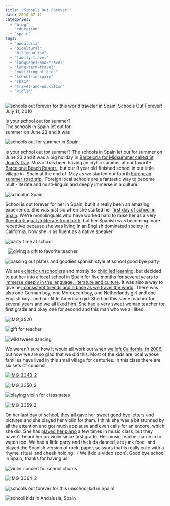 ```yaml
---
title: "Schools Out Forever!"
date: 2010-07-11
categories: 
  - "blog"
  - "education"
  - "spain"
tags: 
  - "andalusia"
  - "bicultural"
  - "bilingualism"
  - "family-travel"
  - "languages-and-travel"
  - "long-term-travel"
  - "multilingual-kids"
  - "school-in-spain"
  - "spain"
  - "travel-and-education"
  - "violin"
---
```


 ![schools out forever for this world traveler in Spain!](https://pub-ac94b3f306b24c0dba4238943c97f2e1.r2.dev/6a00e5502a950788330133f2360f90970b.jpg) Schools Out Forever!   
July 11, 2010

Is your school out for summer?  
The schools in Spain let out for  
summer on June 23 and it was 

  

<!--more-->

![schools out for summer in Spain](https://pub-ac94b3f306b24c0dba4238943c97f2e1.r2.dev/6a00e5502a950788330133f1e386b1970b.jpg) 

Is your school out for summer? The schools in Spain let out for summer on June 23 and it was a big holiday in [Barcelona for Midsummer called St Joan's Day](http://pocketcultures.com/topicsoftheworld/2010/06/22/magical-midsummer-night/). Mozart has been having an idyllic summer at our favorite [Barcelona Beach Resort.](http://soultravelers3new.local/2007/05/barcelona-beach.html), but our 9 year old finished school in our little village in  Spain at the end of  May as we started our fourth [European summer road trip.](http://soultravelers3new.local/2010/06/grand-tour-europe-iv-family-travel-extended-vacation-road-trip-summer-holiday-abroad.html)  Foreign local schools are a fantastic way to become multi-literate and multi-lingual and deeply immerse in a culture.

![school in Spain](https://pub-ac94b3f306b24c0dba4238943c97f2e1.r2.dev/6a00e5502a950788330134855c2d92970c.jpg)  

School is out forever for her in Spain, but it's really been an amazing experience. She was just six when she started her [first day of school in Spain](http://soultravelers3new.local/2006/11/first-day-of-sc.html). We're monolinguals who have worked hard to raise her as a very [fluent trilingual /triliterate from birth](http://soultravelers3new.local/2010/04/around-the-world-family-travel-soultravelers3-digital-nomad-global-international-family-travel.html), but her Spanish was becoming more receptive because she was living in an English dominated society in California. Now she is as fluent as a native speaker.

![party time at school ](https://pub-ac94b3f306b24c0dba4238943c97f2e1.r2.dev/6a00e5502a950788330134855c2e88970c.jpg)

  ![giving a gift to favorite teacher](https://pub-ac94b3f306b24c0dba4238943c97f2e1.r2.dev/6a00e5502a950788330134855c30d8970c.jpg)  

![passing out plates and goodies spanish style at school good bye party](https://pub-ac94b3f306b24c0dba4238943c97f2e1.r2.dev/6a00e5502a950788330133f2366ccc970b.jpg)  

We are [eclectic unschoolers](http://soultravelers3new.local/2010/04/family-travel-homeschool-education-global-students-lifestyle-design-location-independent-4hww-around.html) and mostly do [child led learning](http://soultravelers3new.local/2010/03/long-term-family-travel-homeschool-roadschool-world-school-digitalnomad-lifestyle-design-virtual-.html), but decided to put her into a local school in Spain for [five months for several years to immerse deeply in the language, literature and culture](http://soultravelers3new.local/2010/04/around-the-world-family-travel-soultravelers3-digital-nomad-global-international-family-travel.html). It was also a way to give he[r consistent friends and a base as we travel the world](http://soultravelers3new.local/2010/05/globe-trotting-location-independent-kids-friends-perpetual-travelers-tck-long-term-family-travel-.html). There was also one German boy, one Moroccan boy, one Netherlands girl and one English boy...and our little American girl. She had this same teacher for several years and we all liked him. She had a very sweet woman teacher for first grade and okay one for second and this man who we all liked.

![IMG_3520](https://pub-ac94b3f306b24c0dba4238943c97f2e1.r2.dev/6a00e5502a950788330134855c3346970c.jpg) 

![gift for teacher](https://pub-ac94b3f306b24c0dba4238943c97f2e1.r2.dev/6a00e5502a950788330134855c337d970c.jpg)

![wild tween dancing](https://pub-ac94b3f306b24c0dba4238943c97f2e1.r2.dev/6a00e5502a950788330133f236701c970b.jpg)  
  
We weren't sure how it would all work out when [we left California  in 2006](http://soultravelers3new.local/2006/08/home-and-hous-1.html), but now we are so glad that we did this. Most of the kids are local whose families have lived in this small village for centuries. In this class there are six sets of cousins!

[![IMG_3343_2](https://pub-ac94b3f306b24c0dba4238943c97f2e1.r2.dev/6a00e5502a950788330134855c3700970c.jpg)](http://soultravelers3new.local/wp-content/uploads/wp-content/uploads/2025/09/6a00e5502a950788330134855c3700970c-300x225.jpg)  
  

![IMG_3350_2](https://pub-ac94b3f306b24c0dba4238943c97f2e1.r2.dev/6a00e5502a950788330133f2367119970b.jpg)

![playing violin for classmates](https://pub-ac94b3f306b24c0dba4238943c97f2e1.r2.dev/6a00e5502a950788330134855c35ca970c.jpg) 

![IMG_3359_2](https://pub-ac94b3f306b24c0dba4238943c97f2e1.r2.dev/6a00e5502a950788330134855c37c6970c.jpg)  

On her last day of school, they all gave her sweet good bye letters and pictures and she played her violin for them. I think she was a bit stunned by all the attention and got much applause and even calls for an encore, which she did. She has [played her piano](http://www.youtube.com/watch?v=0Ar90wOnWnM) a few times in music class, but they haven't heard her on violin since first grade. Her music teacher came in to watch too. We had a little party and the kids danced, ate junk food  and played the Spanish version of rock, paper, scissors that is really cute with a rhyme, ritual  and cheek holding.  ( We'll do a video soon). Good bye school in Spain, thanks for having us!

![violin concert for school chums](https://pub-ac94b3f306b24c0dba4238943c97f2e1.r2.dev/6a00e5502a950788330133f23673f5970b.jpg)

![IMG_3364_2](https://pub-ac94b3f306b24c0dba4238943c97f2e1.r2.dev/6a00e5502a950788330134855c390b970c.jpg) 

![schools out forever for this unschool kid in Spain!](https://pub-ac94b3f306b24c0dba4238943c97f2e1.r2.dev/6a00e5502a950788330134855c3977970c.jpg)

![school kids in Andalusia, Spain](https://pub-ac94b3f306b24c0dba4238943c97f2e1.r2.dev/6a00e5502a950788330134855c3a5b970c.jpg)
